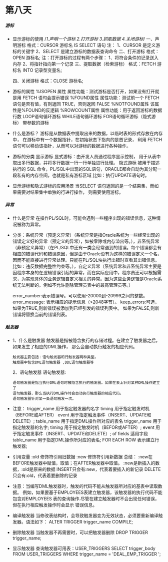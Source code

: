# 第八天

##### 游标
- 显示游标的使用
/*1.声明一个游标
2.打开游标
3.抓取数据
4.关闭游标*/
  一、声明游标
      格式：CURSOR 游标名 IS SELECT 语句
      注：
          1、CURSOR 是定义游标的关键字
          2、SELECT 是建立游标的数据表查询命令
  二、打开游标
      格式：OPEN  游标名;
      注：打开游标的过程有两个步骤：
            1、将符合条件的记录送入内存
            2、将指针指向第一个记录
  三、提取数据（检索游标）
      格式：FETCH 游标名 INTO 记录型变量名;

  四、关闭游标
      格式：CLOSE 游标名;
-  游标的属性
      %ISOPEN 属性
        属性功能：测试游标是否打开，如果没有打开就是用 FETCH 语句会提示错误
      %FOUND属性
        属性功能：测试前一个 FETCH语句是否有值，有则返回 TRUE，否则返回 FALSE
      %NOTFOUND属性
        该属性是%FOUND的反逻辑
      %ROWCOUNT属性
        属性功能：用于返回游标的数据行数
      LOOP语句循环游标
      WHILE语句循环游标
      FOR语句循环游标（隐式游标）
      带参数的游标
- 什么是游标？
  游标是从数据表中提取出来的数据，以临时表的形式存放在内存中，
  在游标中有一个数据指针，在初始状态下指向的是首记录，
  利用 FETCH 语句可以移动该指针，从而可以对游标的数据进行各种操作。
- 游标的分类
      显示游标
      显式游标：由开发人员通过程序显示控制，
      用于从表中取出多行数据，并将多行数据一行一行单独进行处理。
    隐式游标
      被用于描述执行的 SQL 命令，PL/SQL中出现的SQL语句，ORACLE都会自动为其分配一
      段私有的内存空间，也就是私有游标区域
      比如：执行UPDATE语句时。
- 显示游标和隐式游标的应用场景
  当SELECT 语句返回的是一个结果集，而如果需要对结果集中单独的行进行操作，
  则需要使用游标。
##### 异常
- 什么是异常
  在操作PL/SQL时，可能会遇到一些程序出现的错误信息，这种情况被称为异常。
- 分类：系统异常（预定义异常）（系统异常是指Oracle系统为一些经常出现的错误定义好的异常（预定义的异常），如被零除或内存溢出等。），非系统异常（非预定义异常）（在PL/SQL中还有一类会经常遇到的错误。每个错误都会有相应的错误代码和错误原因，但是由于Oracle没有为这样的错误定义一个名，因而不能直接进行异常处理。只能在PL/SQL块执行出错时查看其出错信息。比如：违反数据完整性约束等。），自定义异常（系统异常和非系统异常主要是因程序本身的在逻辑错误引起的异常，而在实际应用中，程序员还可以根据需求，为实现具体的业务逻辑自定义相关的异常。因为这些业务逻辑是Oracle系统无法判断的。例如不允许删除管理员表中的最高管理员等。）

  	error_number:表示错误号。可以使用-20000到-20999之间的整数。
  	error_message: 表示相应的提示信息（<2048字节）。
  	keep_errors:可选，如果为TRUE,则新错误被添加到已经引发的错误列表中。
  	如果为FALSE,则新错误将替换当前的错误列表。
##### 触发器
- 	1、什么是触发器
  		触发器是指被隐含执行的存储过程。在建立了触发器之后，如果发生了相应的DML操作，
  		那么会自动执行触发的相应代码。

  		触发器主要包括：语句触发器和行触发器两种类型。
  		触发器中包含DML语句触发器 ,DDL语句触发器等
  	2、语句触发器
  		语句触发器:

  		语句触发器是指当执行DML语句时被隐含执行的触发器。如果在表上针对某种DML操作建立了
  		语句触发器，那么当执行DML操作时会自动执行触发器的相应代码。
  		语句触发器针对某一条语句触发一次。
-	注意：
  		trigger_name 用于指定触发器的名字
  		timing 用于指定触发时机（BEFORE或AFTER）
  		event 用于指定触发事件（INSERT、UPDATE和DELETE）;
  		table_name 用于指定DML操作所对应的表名
  		trigger_name 用于指定触发器的名字;
  		timing 用于指定触发时机（BEFOR或AFTER）;
  		event 用于指定触发事件（INSERT、UPDATE和DELETE）;
  		of fields 适用字段
  		table_name 用于指定DML操作所对应的表名;
  		FOR EACH ROW 表示建立行触发器;
-	引用变量
		 :old   修饰符引用旧数据
		 :new    修饰符引用新数据
  		总结：
  		:new在BEFORE触发器中赋值，取值；在AFTER触发器中取值。
  		:new是新插入的数据，:old是原来的数据
  		INSERT只会有:new，代表着要插入的新记录
  		DELETE只会有:old，代表着要删除的记录
- 	注意：当编写DML触发器时，触发的代码不能从触发器所对应的基表中读取数据。
  		例如，如果要基于EMPLOYEES表建立触发器，该触发器的执行代码不能包含对EMPLOYEES
  		表的查询操作.尽管在建立触发器时不会出现任何错误，但在执行相应触发操作时会显示
  		错误信息。
-	 编译触发器
		当修改表结构时，会导致触发器变为无效状态，必须要重新编译触发器。语法如下：
		ALTER TRIGGER trigger_name COMPILE;
- 删除触发器
		当触发器不再需要时，可以把触发器删除
		DROP TRIGGER trigger_name;
-  显示触发器
		查询触发器可用表：USER_TRIGGERS
		SELECT trigger_body FROM USER_TRIGGERS
		WHERE trigger_name = 'DEAL_EMP_TRIGGER ';
